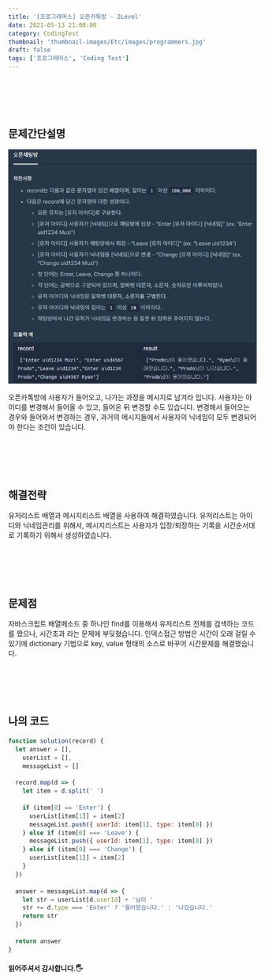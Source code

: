 ```yaml
---
title: '[프로그래머스] 오픈카톡방 - 2Level'
date: 2021-05-13 21:08:00
category: CodingTest
thumbnail: 'thumbnail-images/Etc/images/programmers.jpg'
draft: false
tags: ['프로그래머스', 'Coding Test']
---
```


<br>
<br>
<br>
<br>

## 문제간단설명

![](./images/image.png)

오픈카톡방에 사용자가 들어오고, 나가는 과정을 메시지로 남겨라 입니다.
사용자는 아이디를 변경해서 들어올 수 있고, 들어온 뒤 변경할 수도 있습니다.
변경해서 들어오는 경우와 들어와서 변경하는 경우, 과거의 메시지들에서 사용자의 닉네임이 모두 변경되어야 한다는 조건이 있습니다.

<br>
<br>
<br>
<br>

## 해결전략

유저리스트 배열과 메시지리스트 배열을 사용하여 해결하였습니다.
유저리스트는 아이디와 닉네임관리를 위해서, 메시지리스트는 사용자가 입장/퇴장하는 기록을 시간순서대로 기록하기 위해서 생성하였습니다.

<br>
<br>
<br>
<br>

## 문제점

자바스크립트 배열메소드 중 하나인 find를 이용해서 유저리스트 전체를 검색하는 코드를 짰으나, 시간초과 라는 문제에 부딪혔습니다.
인덱스접근 방법은 시간이 오래 걸릴 수 있기에 dictionary 기법으로 key, value 형태의 소스로 바꾸어 시간문제를 해결했습니다.

<br>
<br>
<br>
<br>

## 나의 코드

```javascript
function solution(record) {
  let answer = [],
    userList = [],
    messageList = []

  record.map(d => {
    let item = d.split(' ')

    if (item[0] == 'Enter') {
      userList[item[1]] = item[2]
      messageList.push({ userId: item[1], type: item[0] })
    } else if (item[0] === 'Leave') {
      messageList.push({ userId: item[1], type: item[0] })
    } else if (item[0] === 'Change') {
      userList[item[1]] = item[2]
    }
  })

  answer = messageList.map(d => {
    let str = userList[d.userId] + '님이 '
    str += d.type === 'Enter' ? '들어왔습니다.' : '나갔습니다.'
    return str
  })

  return answer
}
```

#### 읽어주셔서 감사합니다.🖐
